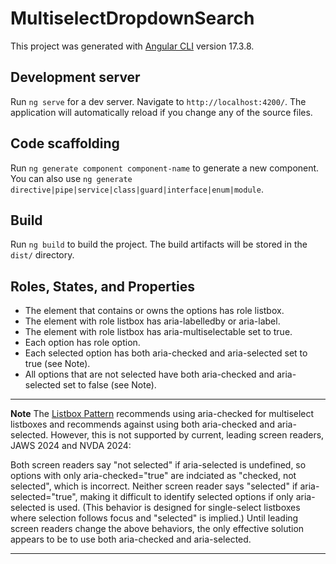 # MultiselectDropdownSearch

This project was generated with [Angular CLI](https://github.com/angular/angular-cli) version 17.3.8.

## Development server

Run `ng serve` for a dev server. Navigate to `http://localhost:4200/`. The application will automatically reload if you change any of the source files.

## Code scaffolding

Run `ng generate component component-name` to generate a new component. You can also use `ng generate directive|pipe|service|class|guard|interface|enum|module`.

## Build

Run `ng build` to build the project. The build artifacts will be stored in the `dist/` directory.

## Roles, States, and Properties

- The element that contains or owns the options has role listbox.
- The element with role listbox has aria-labelledby or aria-label.
- The element with role listbox has aria-multiselectable set to true.
- Each option has role option.
- Each selected option has both aria-checked and aria-selected set to true (see Note).
- All options that are not selected have both aria-checked and aria-selected set to false (see Note).

---
**Note**
The [Listbox Pattern](https://www.w3.org/WAI/ARIA/apg/patterns/listbox/) recommends using aria-checked for multiselect listboxes and recommends against using both aria-checked and aria-selected. However, this is not supported by current, leading screen readers, JAWS 2024 and NVDA 2024:

Both screen readers say "not selected" if aria-selected is undefined, so options with only aria-checked="true" are indciated as "checked, not selected", which is incorrect.
Neither screen reader says "selected" if aria-selected="true", making it difficult to identify selected options if only aria-selected is used. (This behavior is designed for single-select listboxes where selection follows focus and "selected" is implied.)
Until leading screen readers change the above behaviors, the only effective solution appears to be to use both aria-checked and aria-selected.

--- 

